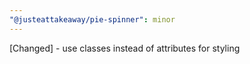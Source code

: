 ```yaml
---
"@justeattakeaway/pie-spinner": minor
---
```


[Changed] - use classes instead of attributes for styling
